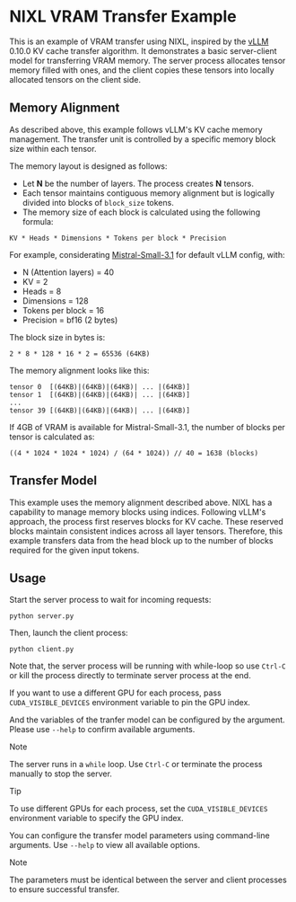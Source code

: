 <!--
SPDX-FileCopyrightText: Copyright (c) 2025 Kota Tsuyuzaki <bloodeagle40234@gmail.com>
SPDX-License-Identifier: Apache-2.0
-->

# NIXL VRAM Transfer Example

This is an example of VRAM transfer using NIXL, inspired by the [vLLM](https://github.com/vllm-project/vllm) 0.10.0 KV cache transfer algorithm. It demonstrates a basic server-client model for transferring VRAM memory. The server process allocates tensor memory filled with ones, and the client copies these tensors into locally allocated tensors on the client side.

## Memory Alignment

As described above, this example follows vLLM's KV cache memory management. The transfer unit is controlled by a specific memory block size within each tensor.

The memory layout is designed as follows:

- Let **N** be the number of layers. The process creates **N** tensors.
- Each tensor maintains contiguous memory alignment but is logically divided into blocks of `block_size` tokens.
- The memory size of each block is calculated using the following formula:

`KV * Heads * Dimensions * Tokens per block * Precision`

For example, considerating [Mistral-Small-3.1](https://huggingface.co/mistralai/Mistral-Small-3.1-24B-Instruct-2503/tree/main) for default vLLM config, with:

- N (Attention layers) = 40
- KV = 2
- Heads = 8
- Dimensions = 128
- Tokens per block = 16
- Precision = bf16 (2 bytes)

The block size in bytes is:

`2 * 8 * 128 * 16 * 2 = 65536 (64KB)`

The memory alignment looks like this:

```
tensor 0  [(64KB)|(64KB)|(64KB)| ... |(64KB)]
tensor 1  [(64KB)|(64KB)|(64KB)| ... |(64KB)]
...
tensor 39 [(64KB)|(64KB)|(64KB)| ... |(64KB)]
```

If 4GB of VRAM is available for Mistral-Small-3.1, the number of blocks per tensor is calculated as:

`((4 * 1024 * 1024 * 1024) / (64 * 1024)) // 40 = 1638 (blocks)`


## Transfer Model

This example uses the memory alignment described above. NIXL has a capability to manage memory blocks using indices. Following vLLM's approach, the process first reserves blocks for KV cache. These reserved blocks maintain consistent indices across all layer tensors. Therefore, this example transfers data from the head block up to the number of blocks required for the given input tokens.

## Usage
Start the server process to wait for incoming requests:

```
python server.py
```

Then, launch the client process:

```
python client.py
```

Note that, the server process will be running with while-loop so use `Ctrl-C` or kill the process directly to terminate server process at the end.

If you want to use a different GPU for each process, pass `CUDA_VISIBLE_DEVICES` environment variable to pin the GPU index.

And the variables of the tranfer model can be configured by the argument. Please use `--help` to confirm available arguments.


> [!NOTE]
> The server runs in a `while` loop. Use `Ctrl-C` or terminate the process manually to stop the server.

> [!TIP]
> To use different GPUs for each process, set the `CUDA_VISIBLE_DEVICES` environment variable to specify the GPU index.

You can configure the transfer model parameters using command-line arguments. Use `--help` to view all available options.

> [!NOTE]
> The parameters must be identical between the server and client processes to ensure successful transfer.

